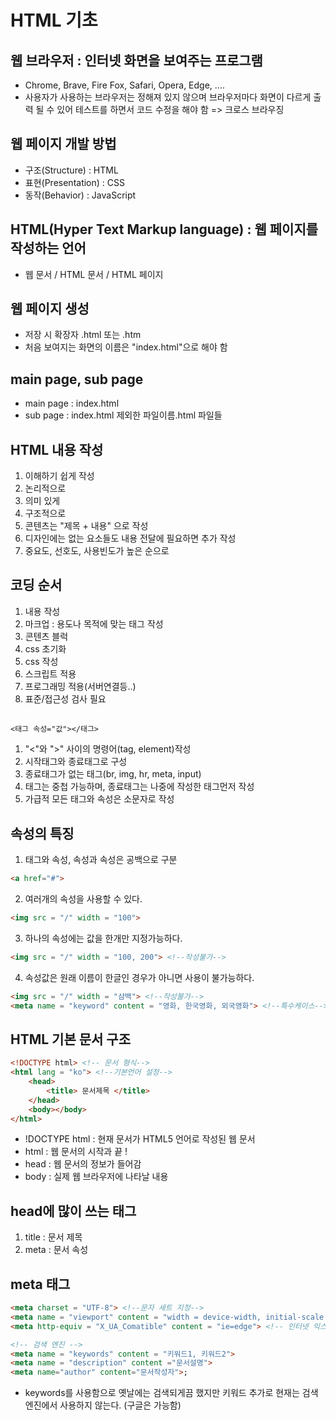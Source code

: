 # HTML 기초

## 웹 브라우저 : 인터넷 화면을 보여주는 프로그램

- Chrome, Brave, Fire Fox, Safari, Opera, Edge, ....
- 사용자가 사용하는 브라우저는 정해져 있지 않으며 브라우저마다 화면이 다르게 출력 될 수 있어 테스트를 하면서 코드 수정을 해야 함
    => 크로스 브라우징

## 웹 페이지 개발 방법
- 구조(Structure) : HTML
- 표현(Presentation) : CSS
- 동작(Behavior) : JavaScript


## HTML(Hyper Text Markup language) : 웹 페이지를 작성하는 언어
- 웹 문서 / HTML 문서 / HTML 페이지

## 웹 페이지 생성
- 저장 시 확장자 .html 또는 .htm
- 처음 보여지는 화면의 이름은 "index.html"으로 해야 함


## main page, sub page 
- main page : index.html
- sub page : index.html 제외한 파일이름.html 파일들

## HTML 내용 작성
1. 이해하기 쉽게 작성
2. 논리적으로
3. 의미 있게
4. 구조적으로
5. 콘텐츠는 "제목 + 내용" 으로 작성
6. 디자인에는 없는 요소들도 내용 전달에 필요하면 추가 작성
7. 중요도, 선호도, 사용빈도가 높은 순으로

## 코딩 순서
1. 내용 작성
2. 마크업 : 용도나 목적에 맞는 태그 작성
3. 콘텐츠 블럭
4. css 초기화
5. css 작성
6. 스크립트 적용
7. 프로그래밍 적용(서버연결등..)
8. 표준/접근성 검사 필요


##
```
<태그 속성="값"></태그>
```


1. "<"와 ">" 사이의 명령어(tag, element)작성
2. 시작태그와 종료태그로 구성
3. 종료태그가 없는 태그(br, img, hr, meta, input)
4. 태그는 중첩 가능하며, 종료태그는 나중에 작성한 태그먼저 작성
5. 가급적 모든 태그와 속성은 소문자로 작성 


## 속성의 특징
1. 태그와 속성, 속성과 속성은 공백으로 구분
```html
<a href="#">
```
2. 여러개의 속성을 사용할 수 있다.
```html
<img src = "/" width = "100">
```
3. 하나의 속성에는 값을 한개만 지정가능하다.
```html
<img src = "/" width = "100, 200"> <!--작성불가-->
```
4. 속성값은 원래 이름이 한글인 경우가 아니면 사용이 불가능하다.
```html
<img src = "/" width = "삼백"> <!--작성불가-->
<meta name = "keyword" content = "영화, 한국영화, 외국영화"> <!--특수케이스-->
```


## HTML 기본 문서 구조
```html
<!DOCTYPE html> <!-- 문서 형식-->
<html lang = "ko"> <!--기본언어 설정-->
    <head>
        <title> 문서제목 </title>
    </head>
    <body></body>
</html>

```
- !DOCTYPE html : 현재 문서가 HTML5 언어로 작성된 웹 문서
- html : 웹 문서의 시작과 끝 !
- head : 웹 문서의 정보가 들어감
- body : 실제 웹 브라우저에 나타날 내용

## head에 많이 쓰는 태그
1. title : 문서 제목
2. meta : 문서 속성

## meta 태그
```html
<meta charset = "UTF-8"> <!--문자 세트 지정-->
<meta name = "viewport" content = "width = device-width, initial-scale = 1.0"> <!-- 모바일 기기와 연결..-->
<meta http-equiv = "X_UA_Comatible" content = "ie=edge"> <!-- 인터넷 익스플로러 브라우저-->

<!-- 검색 엔진 -->
<meta name = "keywords" content = "키워드1, 키워드2">
<meta name = "description" content ="문서설명">
<meta name="author" content="문서작성자">;
```
- keywords를 사용함으로 옛날에는 검색되게끔 했지만 키워드 추가로 현재는 검색엔진에서 사용하지 않는다. (구글은 가능함)








